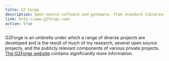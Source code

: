 ```yaml
---
title: G2 Forge
description: Open source software and gateware, from standard libraries to the highly specialized projects which necessitated their development.
link: http://www.g2forge.com/
active: true
---
```


G2Forge is an umbrella under which a range of diverse projects are developed and is the result of much of my research, several open source projects, and the publicly relevant components of various private projects.
[The G2Forge website](http://www.g2forge.com/) contains significantly more information.
